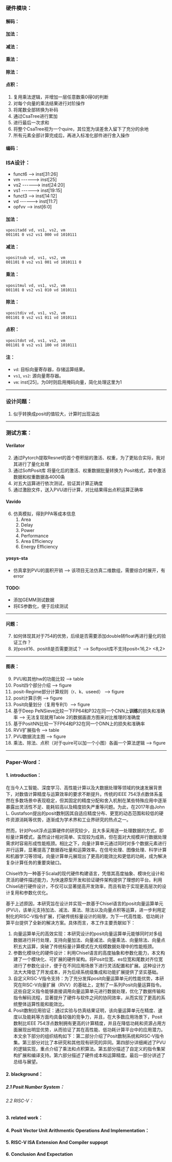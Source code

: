 ### 硬件模块：

#### 解码：

#### 加法：

#### 减法：

#### 乘法：

#### 除法：

#### 点积：
1. 复用乘法逻辑，并增加一层任意数乘0得0的判断
2. 对每个向量的乘法结果进行对阶操作
3. 将尾数全部转换为补码
4. 通过CsaTree进行累加
5. 进行最后一次求和
6. 将整个CsaTree视为一个quire，其位宽为误差舍入留下了充分的余地
7. 所有元素全部计算完成后，再进入标准化部件进行舍入操作

#### 编码：



### ISA设计：

- funct6 --> inst[31:26]
- vm ------> inst[25]
- vs2 ------> inst[24:20]
- vs1 ------> inst[19:15]
- funct3 --> inst[14:12]
- vd ------> inst[11:7]
- opfvv -->  inst[6:0]
#### 加法：
```
vpositadd vd, vs1, vs2, vm
001101 0 vs2 vs1 000 vd 1010111  
```
#### 减法：
```
vpositsub vd, vs1, vs2, vm
001101 0 vs2 vs1 001 vd 1010111 0  
```
#### 乘法：
```
vpositmul vd, vs1, vs2, vm
001101 0 vs2 vs1 010 vd 1010111     
```
#### 除法：
```
vpositdiv vd, vs1, vs2, vm
001101 0 vs2 vs1 011 vd 1010111   
```
#### 点积：
```
vpositdot vd, vs1, vs2, vm
001101 0 vs2 vs1 100 vd 1010111   
```

#### 注：
- `vd`: 目标向量寄存器，存储运算结果。
- `vs1`, `vs2`: 源向量寄存器。
- `vm`: inst[25]，为0时则启用掩码向量，简化处理这里为1

---
### 设计问题：
1. 似乎转换成posit的值较大，计算时出现溢出

---
### 测试方案：

#### Verilator
2. 通过Pytorch提取Resnet的首个卷积层的激活、权重，为了更贴合实际，我对其进行了量化处理
3. 通过SoftPosit库 将量化后的激活、权重数据批量转换为 Posit格式，其中激活数据和权重数据各4000条
4. 对五大运算进行依次测试，验证其计算正确度
5. 通过激励文件，送入PVU进行计算，对比结果得出点积运算正确率

#### Vavido
6. 仿真模拟，得到PPA等成本信息
	1. Area
	2. Delay
	3. Power
	4. Performance
	5. Area Efficiency
	6. Energy Efficiency

#### yosys-sta
- 仿真拿到PVU的面积开销  --> 该项目无法仿真二维数组，需要综合时展开，有error

#### TODO:
- 添加GEMM测试数据
- 将ES参数化，便于后续测试


---
#### 问题：

7. 如何体现其对于754的优势，后续是否需要添加double转float再进行量化的验证工作？
8.  对posit16、posit8是否需要测试？ --> Softposit库不支持posit<16,2> <8,2>

---
#### 图表：
9. PVU和其他hw的功能比较 --> table
10. Posit四个部分介绍 --> figure
11. posit-Regime部分计算规则（r、k、useed） --> figure
12. posit计算示例 --> figure
13. Posit向量划分（复用专利1）--> figure
14. 基于Deep PeNSieve比较一下FP64和P32在同一个CNN上**训练**的损失和准确率 --> 无法复现就用Table 2的数据画直方图来对比推理的准确度
15. 基于PositNN比较一下FP64和P32在同一个DNN上的损失和准确率
16. RVV扩展指令 --> table
17. PVU数据流主图 --> figure
18. 乘法、除法、点积（对于quire可以加一个小图）各画一个算法逻辑 --> figure



___
### Paper-Word：
#### 1. introduction：
在当今人工智能、深度学习、高性能计算以及大数据处理等领域的快速发展背景下，对数值计算精度与运算效率的要求不断提升。传统的IEEE 754浮点数体系虽然在多数场景中表现稳定，但其固定的精度分配和舍入机制在某些特殊应用中逐渐暴露出灵活性不足、能耗较高以及精度损失严重等问题。为此，在2017年由John L. Gustafson提出的posit数制因其自适应精度分布、更宽的动态范围和较低的硬件资源消耗等优势，逐渐成为学术界和工业界研究的热点之一。

然而，针对Posit浮点运算硬件的研究较少，且大多采用逐一处理数据的方式，即标量计算模式，虽然设计相对简单、实现较为成熟，但在面对大规模并行数据处理需求时容易形成性能瓶颈。相比之下，向量计算单元通过同时对多个数据元素进行并行运算，显著提高了数据吞吐量和运算效率。在信号处理、图像处理、科学计算和机器学习等领域，向量计算单元展现出了更高的能效比和更低的功耗，成为解决复杂计算任务的重要突破口。

Chisel作为一种基于Scala的现代硬件构建语言，凭借其高度抽象、模块化设计和灵活的硬件描述能力，为快速原型开发和验证硬件架构提供了理想的平台。利用Chisel进行硬件设计，不仅可以显著提高开发效率，而且有助于实现更高层次的设计复用和参数化优化。

基于上述原因，本研究旨在设计并实现一款基于Chisel语言的posit向量运算单元(PVU)，该单元支持加法、减法、乘法、除法以及向量点积等运算，进一步利用定制化的RISC-V指令扩展，打破传统标量设计的局限，为下一代高性能、低功耗计算平台提供了全新的解决方案。具体而言，本工作主要贡献如下：
1. 向量运算单元的高效实现：本研究设计的posit向量运算单元能够同时对多组数据进行并行处理，支持向量加法、向量减法、向量乘法、向量除法、向量点积五大运算，突破了传统标量计算模式在大规模数据处理中的性能瓶颈。
2. 参数化模块化的硬件设计：利用Chisel语言的高度抽象和参数化能力，本文构建了一个模块化、可扩展的硬件架构。将Posit位宽、es位宽和尾数对齐位宽进行了参数化设计，便于在不同应用场景下进行灵活配置和扩展。这种设计方法大大降低了开发成本，并为后续系统级集成和功能扩展提供了坚实基础。
3. 自定义RISC-V指令支持：为了充分发挥posit向量运算单元的性能优势，本研究在RISC-V向量扩展（RVV）的基础上，定制了一系列Posit向量运算指令。这些自定义指令能够直接调用向量运算单元进行数据处理，优化了数据传输和指令解码流程，显著提升了硬件与软件之间的协同效率，从而实现了更高的系统整体运算性能和能效比。
4. Posit数制应用验证：通过实验与仿真结果证明，该向量运算单元在精度、速度以及能耗等方面均具备较强的竞争力，并且，在大多数应用场景下，Posit数制比IEEE 754浮点数制拥有更高的计算精度，并且在降低功耗和资源占用方面展现出明显优势，从而验证了其在高性能、低功耗计算平台中的应用潜力。
本文余下部分的组织结构如下：第二部分介绍了Posit数制系统和RISC-V指令集。第三部分对比了本研究和其他现有研究的异同。第四部分详细阐述了PVU的逻辑实现，重点介绍了乘法和点积算法。第五部分描述了自定义的指令集架构扩展和编译支持。第六部分描述了硬件成本和运算精度。最后一部分讲述了总结与展望。

#### 2. blackground：

##### 2.1 Posit Number System：

###### 2.2 RISC-V：

#### 3. related work：

#### 4. Posit Vector Unit Arithmentic Operations And Implementation：

#### 5. RISC-V ISA Extension And Compiler suppopt

#### 6. Conclusion And Expectation